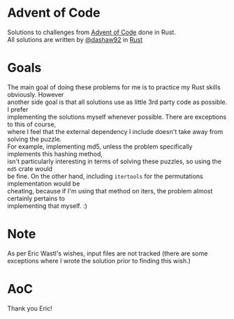 # Advent of Code  
Solutions to challenges from [Advent of Code](https://adventofcode.com) done in Rust.  
All solutions are written by [@dashaw92](https://github.com/dashaw92) in [Rust](https://github.com/rust-lang/rust/)  

# Goals  
The main goal of doing these problems for me is to practice my Rust skills obviously. However  
another side goal is that all solutions use as little 3rd party code as possible. I prefer  
implementing the solutions myself whenever possible. There are exceptions to this of course,  
where I feel that the external dependency I include doesn't take away from solving the puzzle.  
For example, implementing md5, unless the problem specifically implements this hashing method,  
isn't particularly interesting in terms of solving these puzzles, so using the `md5` crate would  
be fine. On the other hand, including `itertools` for the permutations implementation would be  
cheating, because if I'm using that method on iters, the problem almost certainly pertains to  
implementing that myself. :)

# Note  
As per Eric Wastl's wishes, input files are not tracked (there are some exceptions where I wrote the
solution prior to finding this wish.)  

# AoC
Thank you Eric!